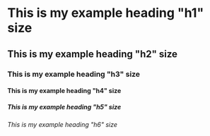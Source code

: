 # This is my example heading "h1" size 
## This is my example heading "h2" size 
### This is my example heading "h3" size 
#### This is my example heading "h4" size 
##### This is my example heading "h5" size 
###### This is my example heading "h6" size 
